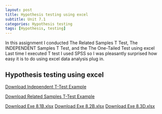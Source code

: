```yaml
---
layout: post
title: Hypothesis testing using excel
subtitle: Unit 7.1
categories: Hypothesis testing
tags: [Hypothesis, testing]
---
```


In this assignment I conducted The Related Samples T Test, The INDEPENDENT Samples T Test, and the The One-Tailed Test using excel
Last time I executed T test I used SPSS so I was pleasantly surprised how easy it is to do using excel data analysis plug in. 

## Hypothesis testing using excel 

[Download Independent T-Test Example](/assets/Independent_T_testExa%207.6B.xlsx)

[Download Related Samples T-Test Example](/assets/The%20Related%20Samples%20T%20Test%20Exa%207.4F.xlsx)

[Download Exe 8.1B.xlsx](/assets/Exe%208.1B.xlsx)
[Download Exe 8.2B.xlsx](/assets/Exe%208.2B.xlsx)
[Download Exe 8.3D.xlsx](/assets/Exe%208.3D.xlsx)
